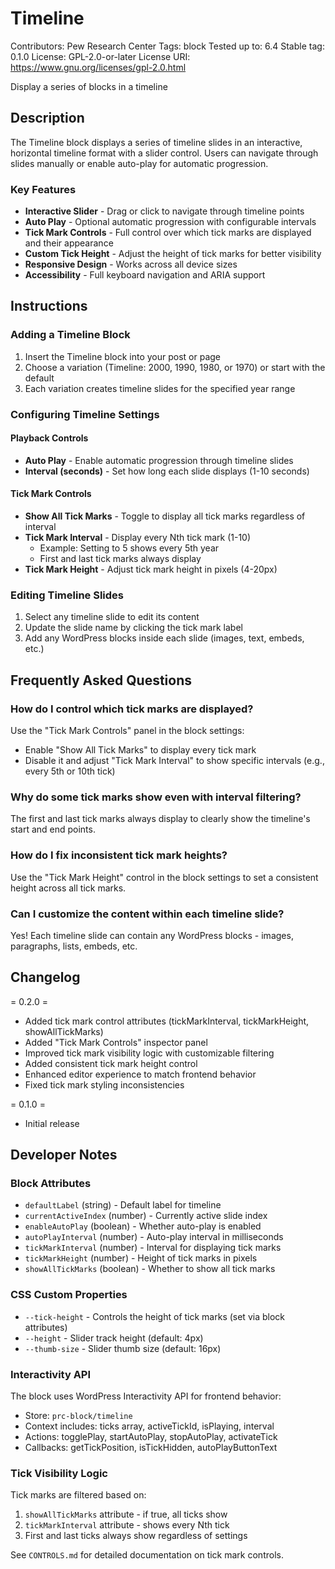 # Timeline

Contributors: Pew Research Center
Tags: block
Tested up to: 6.4
Stable tag: 0.1.0
License: GPL-2.0-or-later
License URI: https://www.gnu.org/licenses/gpl-2.0.html

Display a series of blocks in a timeline

## Description

The Timeline block displays a series of timeline slides in an interactive, horizontal timeline format with a slider control. Users can navigate through slides manually or enable auto-play for automatic progression.

### Key Features

- **Interactive Slider** - Drag or click to navigate through timeline points
- **Auto Play** - Optional automatic progression with configurable intervals
- **Tick Mark Controls** - Full control over which tick marks are displayed and their appearance
- **Custom Tick Height** - Adjust the height of tick marks for better visibility
- **Responsive Design** - Works across all device sizes
- **Accessibility** - Full keyboard navigation and ARIA support

## Instructions

### Adding a Timeline Block

1. Insert the Timeline block into your post or page
2. Choose a variation (Timeline: 2000, 1990, 1980, or 1970) or start with the default
3. Each variation creates timeline slides for the specified year range

### Configuring Timeline Settings

#### Playback Controls

- **Auto Play** - Enable automatic progression through timeline slides
- **Interval (seconds)** - Set how long each slide displays (1-10 seconds)

#### Tick Mark Controls

- **Show All Tick Marks** - Toggle to display all tick marks regardless of interval
- **Tick Mark Interval** - Display every Nth tick mark (1-10)
    - Example: Setting to 5 shows every 5th year
    - First and last tick marks always display
- **Tick Mark Height** - Adjust tick mark height in pixels (4-20px)

### Editing Timeline Slides

1. Select any timeline slide to edit its content
2. Update the slide name by clicking the tick mark label
3. Add any WordPress blocks inside each slide (images, text, embeds, etc.)

## Frequently Asked Questions

### How do I control which tick marks are displayed?

Use the "Tick Mark Controls" panel in the block settings:

- Enable "Show All Tick Marks" to display every tick mark
- Disable it and adjust "Tick Mark Interval" to show specific intervals (e.g., every 5th or 10th tick)

### Why do some tick marks show even with interval filtering?

The first and last tick marks always display to clearly show the timeline's start and end points.

### How do I fix inconsistent tick mark heights?

Use the "Tick Mark Height" control in the block settings to set a consistent height across all tick marks.

### Can I customize the content within each timeline slide?

Yes! Each timeline slide can contain any WordPress blocks - images, paragraphs, lists, embeds, etc.

## Changelog

= 0.2.0 =

- Added tick mark control attributes (tickMarkInterval, tickMarkHeight, showAllTickMarks)
- Added "Tick Mark Controls" inspector panel
- Improved tick mark visibility logic with customizable filtering
- Added consistent tick mark height control
- Enhanced editor experience to match frontend behavior
- Fixed tick mark styling inconsistencies

= 0.1.0 =

- Initial release

## Developer Notes

### Block Attributes

- `defaultLabel` (string) - Default label for timeline
- `currentActiveIndex` (number) - Currently active slide index
- `enableAutoPlay` (boolean) - Whether auto-play is enabled
- `autoPlayInterval` (number) - Auto-play interval in milliseconds
- `tickMarkInterval` (number) - Interval for displaying tick marks
- `tickMarkHeight` (number) - Height of tick marks in pixels
- `showAllTickMarks` (boolean) - Whether to show all tick marks

### CSS Custom Properties

- `--tick-height` - Controls the height of tick marks (set via block attributes)
- `--height` - Slider track height (default: 4px)
- `--thumb-size` - Slider thumb size (default: 16px)

### Interactivity API

The block uses WordPress Interactivity API for frontend behavior:

- Store: `prc-block/timeline`
- Context includes: ticks array, activeTickId, isPlaying, interval
- Actions: togglePlay, startAutoPlay, stopAutoPlay, activateTick
- Callbacks: getTickPosition, isTickHidden, autoPlayButtonText

### Tick Visibility Logic

Tick marks are filtered based on:

1. `showAllTickMarks` attribute - if true, all ticks show
2. `tickMarkInterval` attribute - shows every Nth tick
3. First and last ticks always show regardless of settings

See `CONTROLS.md` for detailed documentation on tick mark controls.
